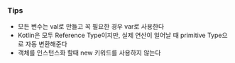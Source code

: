 

### Tips

* 모든 변수는 val로 만들고 꼭 필요한 경우 var로 사용한다
* Kotlin은 모두 Reference Type이지만, 실제 연산이 일어날 때 primitive Type으로 자동 변환해준다
* 객체를 인스턴스화 할때 new 키워드를 사용하지 않는다
